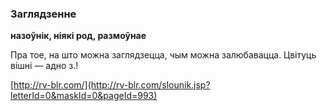 ### Заглядзенне
**назоўнік, ніякі род, размоўнае**

Пра тое, на што можна заглядзецца, чым можна залюбавацца. Цвітуць вішні — адно з.!

<a rel="author">[http://rv-blr.com/](http://rv-blr.com/slounik.jsp?letterId=0&maskId=0&pageId=993)</a>
